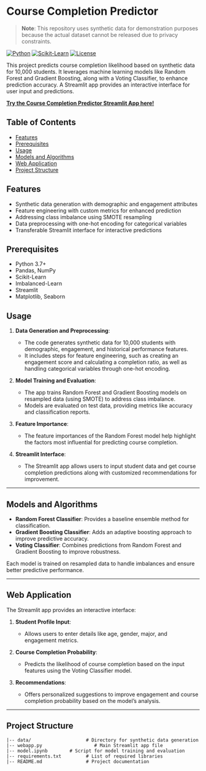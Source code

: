 # Course Completion Predictor

> **Note**: This repository uses synthetic data for demonstration purposes because the actual dataset cannot be released due to privacy constraints.

[![Python](https://img.shields.io/badge/Python-3.7%2B-blue)](https://www.python.org/downloads/)
[![Scikit-Learn](https://img.shields.io/badge/Scikit--Learn-0.24%2B-orange)](https://scikit-learn.org/)
[![License](https://img.shields.io/badge/License-MIT-green.svg)](https://opensource.org/licenses/MIT)

This project predicts course completion likelihood based on synthetic data for 10,000 students. It leverages machine learning models like Random Forest and Gradient Boosting, along with a Voting Classifier, to enhance prediction accuracy. A Streamlit app provides an interactive interface for user input and predictions.

**[Try the Course Completion Predictor Streamlit App here!](https://course-drop-prediction.streamlit.app/)**

## Table of Contents
- [Features](#features)
- [Prerequisites](#prerequisites)
- [Usage](#usage)
- [Models and Algorithms](#models-and-algorithms)
- [Web Application](#web-application)
- [Project Structure](#project-structure)

## Features

- Synthetic data generation with demographic and engagement attributes
- Feature engineering with custom metrics for enhanced prediction
- Addressing class imbalance using SMOTE resampling
- Data preprocessing with one-hot encoding for categorical variables
- Transferable Streamlit interface for interactive predictions

## Prerequisites

- Python 3.7+
- Pandas, NumPy
- Scikit-Learn
- Imbalanced-Learn
- Streamlit
- Matplotlib, Seaborn

## Usage

1. **Data Generation and Preprocessing**: 
   - The code generates synthetic data for 10,000 students with demographic, engagement, and historical performance features.
   - It includes steps for feature engineering, such as creating an engagement score and calculating a completion ratio, as well as handling categorical variables through one-hot encoding.

2. **Model Training and Evaluation**: 
   - The app trains Random Forest and Gradient Boosting models on resampled data (using SMOTE) to address class imbalance.
   - Models are evaluated on test data, providing metrics like accuracy and classification reports.

3. **Feature Importance**: 
   - The feature importances of the Random Forest model help highlight the factors most influential for predicting course completion.

4. **Streamlit Interface**: 
   - The Streamlit app allows users to input student data and get course completion predictions along with customized recommendations for improvement.

---

## Models and Algorithms

- **Random Forest Classifier**: Provides a baseline ensemble method for classification.
- **Gradient Boosting Classifier**: Adds an adaptive boosting approach to improve predictive accuracy.
- **Voting Classifier**: Combines predictions from Random Forest and Gradient Boosting to improve robustness.

Each model is trained on resampled data to handle imbalances and ensure better predictive performance.

---

## Web Application

The Streamlit app provides an interactive interface:

1. **Student Profile Input**: 
   - Allows users to enter details like age, gender, major, and engagement metrics.

2. **Course Completion Probability**: 
   - Predicts the likelihood of course completion based on the input features using the Voting Classifier model.

3. **Recommendations**: 
   - Offers personalized suggestions to improve engagement and course completion probability based on the model’s analysis.

---

## Project Structure

```plaintext
|-- data/                    # Directory for synthetic data generation
|-- webapp.py                   # Main Streamlit app file
|-- model.ipynb        # Script for model training and evaluation
|-- requirements.txt         # List of required libraries
|-- README.md                # Project documentation
